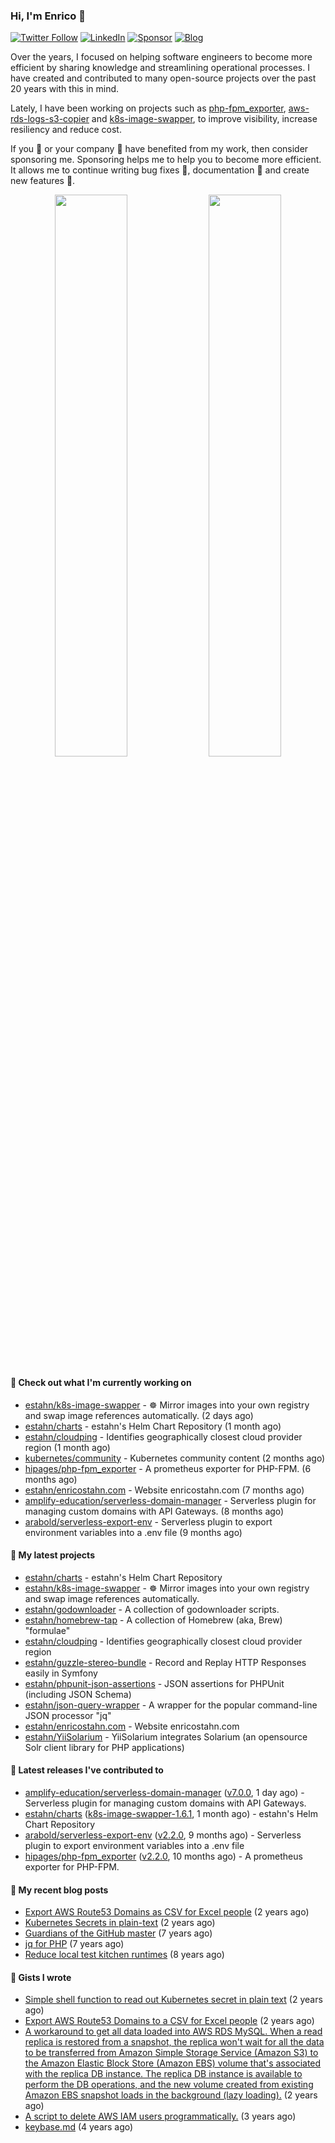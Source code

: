 ### Hi, I'm Enrico 👋

[![Twitter Follow](https://img.shields.io/twitter/follow/estahn?color=green&logo=twitter&style=for-the-badge)](http://twitter.com/estahn)
[![LinkedIn](https://img.shields.io/badge/LinkedIn--%20?style=for-the-badge&logo=linkedin&color=green)](https://linkedin.com/in/enricostahn)
[![Sponsor](https://img.shields.io/github/sponsors/estahn?color=green&logo=github-sponsors&style=for-the-badge)](https://github.com/sponsors/estahn)
[![Blog](https://img.shields.io/badge/Blog--%20?style=for-the-badge&logo=blog&color=green)](https://enricotahn.com)

Over the years, I focused on helping software engineers to become more efficient by sharing knowledge and streamlining operational processes. I have created and contributed to many open-source projects over the past 20 years with this in mind.

Lately, I have been working on projects such as [php-fpm_exporter](https://github.com/hipages/php-fpm_exporter), [aws-rds-logs-s3-copier](https://github.com/hipagesgroup/aws-rds-logs-s3-copier) and [k8s-image-swapper](https://github.com/estahn/k8s-image-swapper), to improve visibility, increase resiliency and reduce cost.

If you :bust_in_silhouette: or your company :office: have benefited from my work, then consider sponsoring me. Sponsoring helps me to help you to become more efficient. It allows me to continue writing bug fixes :bug:, documentation :memo: and create new features :unicorn:.

<p align="center">
  <img width="48%" src="https://github-readme-stats.vercel.app/api?username=estahn&show_icons=true&theme=default" />
  <img width="48%" src="https://github-readme-streak-stats.herokuapp.com/?user=estahn&theme=default" />
</p>

#### 👷 Check out what I'm currently working on

- [estahn/k8s-image-swapper](https://github.com/estahn/k8s-image-swapper) - :wheel_of_dharma: Mirror images into your own registry and swap image references automatically. (2 days ago)
- [estahn/charts](https://github.com/estahn/charts) - estahn&#39;s Helm Chart Repository (1 month ago)
- [estahn/cloudping](https://github.com/estahn/cloudping) - Identifies geographically closest cloud provider region (1 month ago)
- [kubernetes/community](https://github.com/kubernetes/community) - Kubernetes community content (2 months ago)
- [hipages/php-fpm_exporter](https://github.com/hipages/php-fpm_exporter) - A prometheus exporter for PHP-FPM. (6 months ago)
- [estahn/enricostahn.com](https://github.com/estahn/enricostahn.com) - Website enricostahn.com (7 months ago)
- [amplify-education/serverless-domain-manager](https://github.com/amplify-education/serverless-domain-manager) - Serverless plugin for managing custom domains with API Gateways. (8 months ago)
- [arabold/serverless-export-env](https://github.com/arabold/serverless-export-env) - Serverless plugin to export environment variables into a .env file (9 months ago)

#### 🌱 My latest projects

- [estahn/charts](https://github.com/estahn/charts) - estahn&#39;s Helm Chart Repository
- [estahn/k8s-image-swapper](https://github.com/estahn/k8s-image-swapper) - :wheel_of_dharma: Mirror images into your own registry and swap image references automatically.
- [estahn/godownloader](https://github.com/estahn/godownloader) - A collection of godownloader scripts.
- [estahn/homebrew-tap](https://github.com/estahn/homebrew-tap) - A collection of Homebrew (aka, Brew) &#34;formulae&#34;
- [estahn/cloudping](https://github.com/estahn/cloudping) - Identifies geographically closest cloud provider region
- [estahn/guzzle-stereo-bundle](https://github.com/estahn/guzzle-stereo-bundle) - Record and Replay HTTP Responses easily in Symfony
- [estahn/phpunit-json-assertions](https://github.com/estahn/phpunit-json-assertions) - JSON assertions for PHPUnit (including JSON Schema)
- [estahn/json-query-wrapper](https://github.com/estahn/json-query-wrapper) - A wrapper for the popular command-line JSON processor &#34;jq&#34;
- [estahn/enricostahn.com](https://github.com/estahn/enricostahn.com) - Website enricostahn.com
- [estahn/YiiSolarium](https://github.com/estahn/YiiSolarium) - YiiSolarium integrates Solarium (an opensource Solr client library for PHP applications)

#### 🔭 Latest releases I've contributed to

- [amplify-education/serverless-domain-manager](https://github.com/amplify-education/serverless-domain-manager) ([v7.0.0](https://github.com/amplify-education/serverless-domain-manager/releases/tag/v7.0.0), 1 day ago) - Serverless plugin for managing custom domains with API Gateways.
- [estahn/charts](https://github.com/estahn/charts) ([k8s-image-swapper-1.6.1](https://github.com/estahn/charts/releases/tag/k8s-image-swapper-1.6.1), 1 month ago) - estahn&#39;s Helm Chart Repository
- [arabold/serverless-export-env](https://github.com/arabold/serverless-export-env) ([v2.2.0](https://github.com/arabold/serverless-export-env/releases/tag/v2.2.0), 9 months ago) - Serverless plugin to export environment variables into a .env file
- [hipages/php-fpm_exporter](https://github.com/hipages/php-fpm_exporter) ([v2.2.0](https://github.com/hipages/php-fpm_exporter/releases/tag/v2.2.0), 10 months ago) - A prometheus exporter for PHP-FPM.

#### 📜 My recent blog posts

- [Export AWS Route53 Domains as CSV for Excel people](https://enricostahn.com/post/export-route53-domains-to-csv/) (2 years ago)
- [Kubernetes Secrets in plain-text](https://enricostahn.com/post/kubernetes-secrets-in-plaintext/) (2 years ago)
- [Guardians of the GitHub master](https://enricostahn.com/post/2016-03-27-guardians-of-the-github-master/) (7 years ago)
- [jq for PHP](https://enricostahn.com/post/2016-03-05-jq-for-php/) (7 years ago)
- [Reduce local test kitchen runtimes](https://enricostahn.com/post/2015-03-17-reduce-local-test-kitchen-runtimes/) (8 years ago)

#### 📓 Gists I wrote

- [Simple shell function to read out Kubernetes secret in plain text](https://gist.github.com/6b8cfac387ffacc8738cbe2ffb675932) (2 years ago)
- [Export AWS Route53 Domains to a CSV for Excel people](https://gist.github.com/33ee9f0ecede6416a168489a7a24ee24) (2 years ago)
- [A workaround to get all data loaded into AWS RDS MySQL. When a read replica is restored from a snapshot, the replica won&#39;t wait for all the data to be transferred from Amazon Simple Storage Service (Amazon S3) to the Amazon Elastic Block Store (Amazon EBS) volume that&#39;s associated with the replica DB instance. The replica DB instance is available to perform the DB operations, and the new volume created from existing Amazon EBS snapshot loads in the background (lazy loading).](https://gist.github.com/8f829cec789ebe5800e99d2dc83ead1b) (2 years ago)
- [A script to delete AWS IAM users programmatically.](https://gist.github.com/b93d19f117a1b0cca90bc4567770c042) (3 years ago)
- [keybase.md](https://gist.github.com/0cdc98675842cd56b573eb431a6bf961) (4 years ago)
